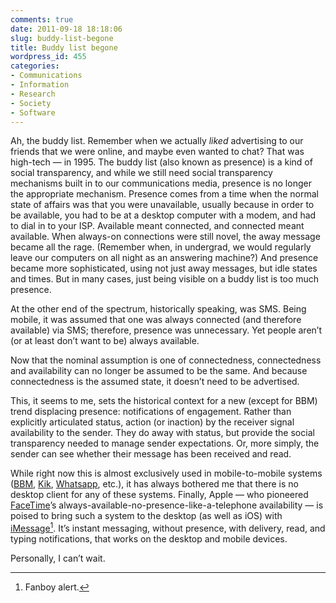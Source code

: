 ```yaml
---
comments: true
date: 2011-09-18 18:18:06
slug: buddy-list-begone
title: Buddy list begone
wordpress_id: 455
categories:
- Communications
- Information
- Research
- Society
- Software
---
```


Ah, the buddy list. Remember when we actually _liked_ advertising to our friends that we were online, and maybe even wanted to chat? That was high-tech — in 1995. The buddy list (also known as presence) is a kind of social transparency, and while we still need social transparency mechanisms built in to our communications media, presence is no longer the appropriate mechanism. Presence comes from a time when the normal state of affairs was that you were unavailable, usually because in order to be available, you had to be at a desktop computer with a modem, and had to dial in to your ISP. Available meant connected, and connected meant available. When always-on connections were still novel, the away message became all the rage. (Remember when, in undergrad, we would regularly leave our computers on all night as an answering machine?) And presence became more sophisticated, using not just away messages, but idle states and times. But in many cases, just being visible on a buddy list is too much presence.

At the other end of the spectrum, historically speaking, was SMS. Being mobile, it was assumed that one was always connected (and therefore available) via SMS; therefore, presence was unnecessary. Yet people aren’t (or at least don’t want to be) always available.

Now that the nominal assumption is one of connectedness, connectedness and availability can no longer be assumed to be the same. And because connectedness is the assumed state, it doesn’t need to be advertised.

This, it seems to me, sets the historical context for a new (except for BBM) trend displacing presence: notifications of engagement. Rather than explicitly articulated status, action (or inaction) by the receiver signal availability to the sender. They do away with status, but provide the social transparency needed to manage sender expectations. Or, more simply, the sender can see whether their message has been received and read.

While right now this is almost exclusively used in mobile-to-mobile systems ([BBM](http://us.blackberry.com/apps-software/blackberrymessenger/), [Kik](http://kik.com/), [Whatsapp](http://www.whatsapp.com/), etc.), it has always bothered me that there is no desktop client for any of these systems. Finally, Apple — who pioneered [FaceTime](http://www.apple.com/mac/facetime/)’s always-available-no-presence-like-a-telephone availability — is poised to bring such a system to the desktop (as well as iOS) with [iMessage](http://www.apple.com/ios/ios5/features.html#imessage)[^fanboy]. It’s instant messaging, without presence, with delivery, read, and typing notifications, that works on the desktop and mobile devices.

Personally, I can’t wait.

[^fanboy]: Fanboy alert.